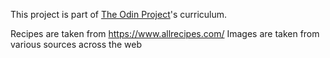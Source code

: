 This project is part of [The Odin Project](https://www.theodinproject.com)'s curriculum.

Recipes are taken from https://www.allrecipes.com/
Images are taken from various sources across the web

